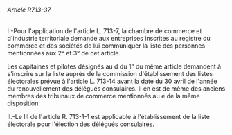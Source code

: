 ###### Article R713-37

I.-Pour l'application de l'article L. 713-7, la chambre de commerce et d'industrie territoriale demande aux entreprises inscrites au registre du commerce et des sociétés de lui communiquer la liste des personnes mentionnées aux 2° et 3° de cet article.

Les capitaines et pilotes désignés au d du 1° du même article demandent à s'inscrire sur la liste auprès de la commission d'établissement des listes électorales prévue à l'article L. 713-14 avant la date du 30 avril de l'année du renouvellement des délégués consulaires. Il en est de même des anciens membres des tribunaux de commerce mentionnés au e de la même disposition.

II.-Le III de l'article R. 713-1-1 est applicable à l'établissement de la liste électorale pour l'élection des délégués consulaires.

